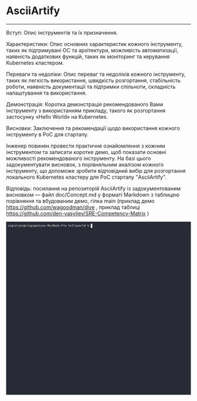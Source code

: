 # AsciiArtify
---

Вступ: Опис інструментів та їх призначення.

Характеристики: Опис основних характеристик кожного інструменту, таких як підтримувані ОС та архітектури, можливість автоматизації, наявність додаткових функцій, таких як моніторинг та керування Kubernetes кластером.

Переваги та недоліки: Опис переваг та недоліків кожного інструменту, таких як легкість використання, швидкість розгортання, стабільність роботи, наявність документації та підтримки спільноти, складність налаштування та використання.

Демонстрація: Коротка демонстрація рекомендованого Вами інструменту з використанням прикладу, такого як розгортання застосунку «Hello World» на Kubernetes.

Висновки: Заключення та рекомендації щодо використання кожного інструменту в PoC для стартапу.

Інженер повинен провести практичне ознайомлення з кожним інструментом та записати коротке демо, щоб показати основні можливості рекомендованого інструменту. На базі цього задокументувати висновок, з порівняльним аналізом кожного інструменту, що допоможе зробити відповідний вибір для розгортання локального Kubernetes кластеру для PoC стартапу "AsciiArtify".

Відповідь: посилання на репозиторій AsciiArtify із задокументованим висновком — файл doc/Concept.md у форматі Markdown з таблицею порівняння та вбудованим демо, гілка main (приклад демо https://github.com/wagoodman/dive , приклад таблиці https://github.com/den-vasyliev/SRE-Competency-Matrix )


![Image](.data/demo.gif)
